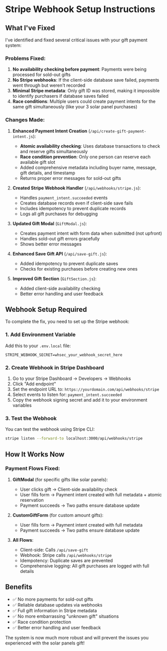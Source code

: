 # Stripe Webhook Setup Instructions

## What I've Fixed

I've identified and fixed several critical issues with your gift payment system:

### Problems Fixed:

1. **No availability checking before payment**: Payments were being processed for sold-out gifts
2. **No Stripe webhooks**: If the client-side database save failed, payments went through but weren't recorded
3. **Minimal Stripe metadata**: Only gift ID was stored, making it impossible to identify purchasers if database saves failed
4. **Race conditions**: Multiple users could create payment intents for the same gift simultaneously (like your 3 solar panel purchases)

### Changes Made:

1. **Enhanced Payment Intent Creation** (`/api/create-gift-payment-intent.js`):
   - **Atomic availability checking**: Uses database transactions to check and reserve gifts simultaneously
   - **Race condition prevention**: Only one person can reserve each available gift slot
   - Added comprehensive metadata including buyer name, message, gift details, and timestamp
   - Returns proper error messages for sold-out gifts

2. **Created Stripe Webhook Handler** (`/api/webhooks/stripe.js`):
   - Handles `payment_intent.succeeded` events
   - Creates database records even if client-side save fails
   - Includes idempotency to prevent duplicate records
   - Logs all gift purchases for debugging

3. **Updated Gift Modal** (`GiftModal.js`):
   - Creates payment intent with form data when submitted (not upfront)
   - Handles sold-out gift errors gracefully
   - Shows better error messages

4. **Enhanced Save Gift API** (`/api/save-gift.js`):
   - Added idempotency to prevent duplicate saves
   - Checks for existing purchases before creating new ones

5. **Improved Gift Section** (`GiftSection.js`):
   - Added client-side availability checking
   - Better error handling and user feedback

## Webhook Setup Required

To complete the fix, you need to set up the Stripe webhook:

### 1. Add Environment Variable
Add this to your `.env.local` file:
```
STRIPE_WEBHOOK_SECRET=whsec_your_webhook_secret_here
```

### 2. Create Webhook in Stripe Dashboard
1. Go to your Stripe Dashboard → Developers → Webhooks
2. Click "Add endpoint"
3. Set the endpoint URL to: `https://yourdomain.com/api/webhooks/stripe`
4. Select events to listen for: `payment_intent.succeeded`
5. Copy the webhook signing secret and add it to your environment variables

### 3. Test the Webhook
You can test the webhook using Stripe CLI:
```bash
stripe listen --forward-to localhost:3000/api/webhooks/stripe
```

## How It Works Now

### Payment Flows Fixed:

1. **GiftModal** (for specific gifts like solar panels):
   - User clicks gift → Client-side availability check
   - User fills form → Payment intent created with full metadata + atomic reservation
   - Payment succeeds → Two paths ensure database update

2. **CustomGiftForm** (for custom amount gifts):
   - User fills form → Payment intent created with full metadata
   - Payment succeeds → Two paths ensure database update

3. **All Flows**:
   - Client-side: Calls `/api/save-gift`
   - Webhook: Stripe calls `/api/webhooks/stripe`
   - Idempotency: Duplicate saves are prevented
   - Comprehensive logging: All gift purchases are logged with full details

## Benefits

- ✅ No more payments for sold-out gifts
- ✅ Reliable database updates via webhooks
- ✅ Full gift information in Stripe metadata
- ✅ No more embarrassing "unknown gift" situations
- ✅ Race condition protection
- ✅ Better error handling and user feedback

The system is now much more robust and will prevent the issues you experienced with the solar panels gift!
